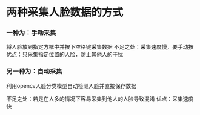 # 两种采集人脸数据的方式

### 一种为：手动采集
将人脸放到指定方框中并按下空格键采集数据
不足之处：采集速度慢，要手动按
优点：只采集指定位置的人脸，防止其他人的干扰

### 另一种为：自动采集
利用opencv人脸分类模型自动检测人脸并直接保存数据

不足之处：若是在人多的情况下容易采集到他人的人脸导致混淆
优点：采集速度快
